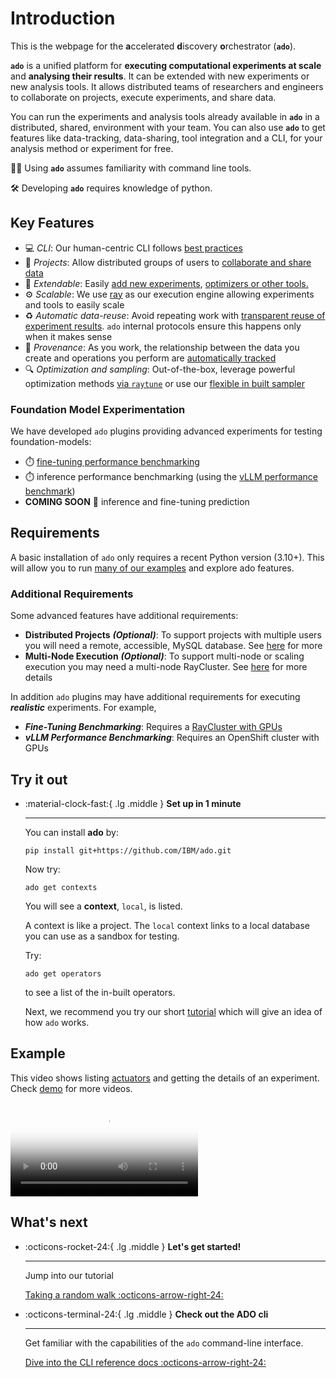 # Introduction

This is the webpage for the **a**ccelerated **d**iscovery **o**rchestrator
(**`ado`**).

**`ado`** is a unified platform for **executing computational experiments at
scale** and **analysing their results**. It can be extended with new experiments
or new analysis tools. It allows distributed teams of researchers and engineers
to collaborate on projects, execute experiments, and share data.

You can run the experiments and analysis tools already available in **`ado`** in
a distributed, shared, environment with your team. You can also use **`ado`** to
get features like data-tracking, data-sharing, tool integration and a CLI, for
your analysis method or experiment for free.

🧑‍💻 Using **`ado`** assumes familiarity with command line tools.

🛠️ Developing **`ado`** requires knowledge of python.

## Key Features

- :computer: _CLI_: Our human-centric CLI follows
  [best practices](https://clig.dev)
- :handshake: _Projects_: Allow distributed groups of users to
  [collaborate and share data](resources/metastore.md)
- :electric_plug: _Extendable_: Easily
  [add new experiments](actuators/creating-custom-experiments.md),
  [optimizers or other tools.](operators/creating-operators.md)
- :gear: _Scalable_: We use [ray](https://ray.io) as our execution engine
  allowing experiments and tools to easily scale
- :recycle: _Automatic data-reuse_: Avoid repeating work with
  [transparent reuse of experiment results](core-concepts/data-sharing.md).
  `ado` internal protocols ensure this happens only when it makes sense
- :link: _Provenance_: As you work, the relationship between the data you create
  and operations you perform are
  [automatically tracked](getting-started/ado.md#ado-show-related)
- :mag: _Optimization and sampling_: Out-of-the-box, leverage powerful
  optimization methods [via `raytune`](operators/optimisation-with-ray-tune.md)
  or use our [flexible in built sampler](operators/random-walk.md)

### Foundation Model Experimentation

We have developed `ado` plugins providing advanced experiments for testing
foundation-models:

- :stopwatch: [fine-tuning performance benchmarking](actuators/sft-trainer.md)
- :stopwatch: inference performance benchmarking (using the
  [vLLM performance benchmark](https://docs.vllm.ai/en/stable/api/vllm/benchmarks/serve.html))
- **COMING SOON** :crystal_ball: inference and fine-tuning prediction

## Requirements

A basic installation of `ado` only requires a recent Python version (3.10+).
This will allow you to run [many of our examples](examples/examples.md) and
explore ado features.

### Additional Requirements

Some advanced features have additional requirements:

<!-- markdownlint-disable descriptive-link-text -->
- **Distributed Projects** **_(Optional)_**: To support projects with multiple
  users you will need a remote, accessible, MySQL database. See
  [here](getting-started/installing-backend-services.md#using-the-distributed-mysql-backend-for-ado)
  for more
- **Multi-Node Execution** **_(Optional)_**: To support multi-node or scaling
  execution you may need a multi-node RayCluster. See
  [here](getting-started/installing-backend-services.md#deploying-kuberay-and-creating-a-raycluster)
  for more details
<!-- markdownlint-enable descriptive-link-text -->

In addition `ado` plugins may have additional requirements for executing
**_realistic_** experiments. For example,

- **_Fine-Tuning Benchmarking_**: Requires a
  [RayCluster with GPUs](actuators/sft-trainer.md#configure-your-raycluster)
- **_vLLM Performance Benchmarking_**: Requires an OpenShift cluster with GPUs

## Try it out

<!-- markdownlint-disable line-length -->
<!-- markdownlint-disable-next-line no-inline-html -->
<div class="grid cards" markdown>

- :material-clock-fast:{ .lg .middle } **Set up in 1 minute**

    ---

    You can install **ado** by:

    ```shell
    pip install git+https://github.com/IBM/ado.git
    ```

    Now try:

    ```commandline
    ado get contexts
    ```

    You will see a **context**, `local`, is listed.

    A context is like a project.
    The `local` context links to a local database you can use as a sandbox for testing.

    Try:

    ```commandline
    ado get operators
    ```

    to see a list of the in-built operators.  

    Next, we recommend you try our short [tutorial](examples/random-walk.md) which will give an idea of how `ado` works.

</div>
<!-- markdownlint-enable line-length -->

## Example

This video shows listing [actuators](actuators/working-with-actuators.md) and
getting the details of an experiment. Check [demo](getting-started/demo.md) for
more videos.

<!-- markdownlint-disable no-inline-html -->
<video controls preload="auto" poster="getting-started/videos/step1_trimmed_thumbnail.png">
<source src="getting-started/videos/step1_trimmed.mp4" type="video/mp4">
</video>
<!-- markdownlint-enable no-inline-html -->

## What's next

<!-- markdownlint-disable line-length -->
<!-- markdownlint-disable-next-line no-inline-html -->
<div class="grid cards" markdown>

- :octicons-rocket-24:{ .lg .middle } **Let's get started!**

    ---

    Jump into our tutorial

    [Taking a random walk :octicons-arrow-right-24:](examples/random-walk.md)

- :octicons-terminal-24:{ .lg .middle } **Check out the ADO cli**

    ---

    Get familiar with the capabilities of the `ado` command-line interface.

    [Dive into the CLI reference docs :octicons-arrow-right-24:](getting-started/ado.md)

</div>
